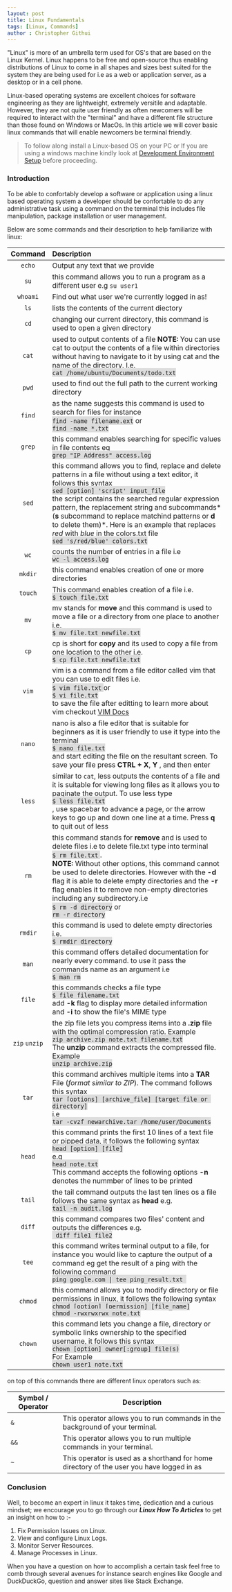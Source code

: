 ```yaml
---
layout: post
title: Linux Fundamentals
tags: [Linux, Commands]
author : Christopher Githui
---
```

"Linux" is more of an umbrella term used for OS's that are based on the Linux Kernel. Linux happens to be free and open-source thus enabling distributions of Linux to come in all shapes and sizes best suited for the system they are being used for i.e as a web or application server, as a desktop or in a cell phone.  

Linux-based operating systems are excellent choices for software engineering as they are lightweight, extremely versitile and adaptable. However, they are not quite user friendly as often newcomers will be required to interact with the "terminal" and have a different file structure than those found on Windows or MacOs. In this article we will cover basic linux commands that will enable newcomers be terminal friendly.

> To follow along install a Linux-based OS on your PC or If you are using a windows machine kindly look at [Development Environment Setup](https://whiptix.github.io/2023/12/19/dev-env-setup.html 'Development Environment Setup') before proceeding.

### Introduction
To be able to confortably develop a software or application using a linux based operating system a developer should be confortable to do any administrative task using a command on the terminal this includes file manipulation, package installation or user management.

Below are some commands and their description to help familiarize with linux:

|Command | Description |
| :----: | :---------- |
| `echo` | Output any text that we provide |
| `su` | this command allows you to run a program as a different user e.g ```su user1```|
| `whoami` | Find out what user we're currently logged in as! |
| `ls` | lists the contents of the current diectory |
| `cd` | changing our current directory, this command is used to open a given directory |
| `cat` | used to output contents of a file **NOTE:** You can use cat to output the contents of a file within directories without having to navigate to it by using cat and the name of the directory. I.e.<br> <span style="background-color:#ddd;"> ```cat /home/ubuntu/Documents/todo.txt``` </span>|
| `pwd` | used to find out the full path to the current working directory |
| `find` | as the name suggests this command is used to search for files for instance <br> <span style="background-color:#ddd;">```find -name filename.ext```</Span> or <br> <span style="background-color:#ddd;"> ```find -name *.txt``` </span> |
| `grep` | this command enables searching for specific values in file contents eg <br> <span style="background-color:#ddd;"> ```grep "IP Address" access.log``` </span> |
| `sed` | this command allows you to find, replace and delete patterns in a file without using a text editor, it follows this syntax <br> <span style="background-color:#ddd;"> ```sed [option] 'script' input_file``` </span> <br> the script contains the searched regular expression pattern, the replacement string and subcommands*(**s** subcommand to replace matchind patterns or **d** to delete them)*. Here is an example that replaces *red* with *blue* in the colors.txt file <br> <span style="background-color:#ddd;"> ```sed 's/red/blue' colors.txt``` </span> |
| `wc` | counts the number of entries in a file i.e <br> <span style="background-color:#ddd;"> ```wc -l access.log``` </span> |
| `mkdir` | this command enables creation of one or more directories |
| `touch` | This command enables creation of a file i.e.<br> <span style="background-color:#ddd;"> ```$ touch file.txt``` </span> |
| `mv` | mv stands for **move** and this command is used to move a file or a directory from one place to another i.e. <br> <span style="background-color:#ddd;"> ```$ mv file.txt newfile.txt``` </span>|
| `cp` | cp is short for **copy** and its used to copy a file from one location to the other i.e. <br> <span style="background-color:#ddd;"> ```$ cp file.txt newfile.txt``` </span> |
| `vim` | vim is a command from a file editor called vim that you can use to edit files i.e. <br> <span style="background-color:#ddd;"> ```$ vim file.txt``` </span> or <br> <span style="background-color:#ddd;"> ```$ vi file.txt``` </span> <br> to save the file after editting to learn more about vim checkout  [VIM Docs](https://vimhelp.org/ 'VIM Docs') |
| `nano` | nano is also a file editor that is suitable for beginners as it is user friendly to use it type into the terminal <br> <span style="background-color:#ddd;"> ```$ nano file.txt``` </span> <br> and start editing the file on the resultant screen. To save your file press **CTRL + X**, **Y** , and then enter |
| `less` | similar to ```cat```, less outputs the contents of a file and it is suitable for viewing long files as it allows you to paginate the output. To use less type <br> <span style="background-color:#ddd;">```$ less file.txt``` </span> <br>, use spacebar to advance a page, or the arrow keys to go up and down one line at a time. Press **q** to quit out of less |
| `rm` | this command stands for **remove** and is used to delete files i.e to delete file.txt type into terminal <br> <span style="background-color:#ddd;"> ```$ rm file.txt``` </span>. <br> **NOTE:** Without other options, this command cannot be used to delete directories. However with the **-d** flag it is able to delete empty directories and the **-r** flag enables it to remove non-empty directories including any subdirectory.i.e <br> <span style="background-color:#ddd;">```$ rm -d directory```</span> or <br> <span style="background-color:#ddd;">```rm -r directory``` </span>|
| `rmdir`| this command is used to delete empty directories i.e. <br> <span style="background-color:#ddd;"> ```$ rmdir directory``` </span> |
| `man` | this command offers detailed documentation for nearly every command. to use it pass the commands name as an argument i.e <br> <span style="background-color:#ddd;"> ```$ man rm``` </span> |
| `file` | this commands checks a file type <br> <span style="background-color:#ddd;"> ```$ file filename.txt``` </span> <br> add **-k** flag to display more detailed information and **-i** to show the file's MIME type  |
| `zip` `unzip` | the zip file lets you compress items into a **.zip** file with the optimal compression ratio. Example <br> <span style="background-color:#ddd;"> ```zip archive.zip note.txt filename.txt``` </span> <br>The **unzip** command extracts the compressed file. Example <br> <span style="background-color:#ddd;"> ```unzip archive.zip```</span> |
| `tar` | this command archives multiple items into a **TAR** File (*format similar to ZIP*). The command follows this syntax <br> <span style="background-color:#ddd;"> ```tar [options] [archive_file] [target file or directory]``` </span> <br> i.e <br> <span style="background-color:#ddd;">```tar -cvzf newarchive.tar /home/user/Documents``` </span> |
| `head` | this command prints the first 10 lines of a text file or pipped data, it follows the following syntax <br> <span style="background-color:#ddd;"> ```head [option] [file]``` </span> <br> e.g <br> <span style="background-color:#ddd;"> ```head note.txt``` </span> <br> This command accepts the following options **-n** denotes the nummber of lines to be printed |
| `tail` | the tail command outputs the last ten lines os a file follows the same syntax as **head** e.g. <br> <span style="background-color:#ddd;"> ```tail -n audit.log``` </span> <br> |
| `diff` |this command compares two files' content and outputs the differences e.g. <br> <span style="background-color:#ddd;"> ``` diff file1 file2```|
| `tee` | this command writes terminal output to a file, for instance you would like to capture the output of a command eg get the result of a ping with the following command <br> <span style="background-color:#ddd;"> ```ping google.com \| tee ping_result.txt ``` </span> |
| `chmod` |  this command allows you to modify directory or file permissions in linux, it follows the following syntax <br> <span style="background-color:#ddd;"> ```chmod [option] [permission] [file_name]``` </span> <br> <span style="background-color:#ddd;"> ```chmod -rwxrwxrwx note.txt``` </span> |
| `chown` | this command lets you change a file, directory or symbolic links ownership to the specified username, it follows this syntax <br> <span style="background-color:#ddd;"> ```chown [option] owner[:group] file(s)``` </span> <br> For Example <br> <span style="background-color:#ddd;"> ```chown user1 note.txt``` </span> |


on top of this commands there are different linux operators such as:

 Symbol / Operator | Description |
 -- | ---------------- |
 `&` | This operator allows you to run commands in the background of your terminal. |
 `&&` | This operator allows you to run multiple commands in your terminal. |
 `~` | This operator is used as a shorthand for home directory of the user you have logged in as |



### Conclusion
Well, to become an expert in linux it takes time, dedication and a curious mindset; we encourage you to go through our ***Linux How To Articles*** to get an insight on how to :- 
1. Fix Permission Issues on Linux.
2. View and configure Linux Logs.
3. Monitor Server Resources.
4. Manage Processes in Linux.

When you have a question on how to accomplish a certain task feel free to comb through several avenues for instance search engines like Google and DuckDuckGo, question and answer sites like Stack Exchange.
